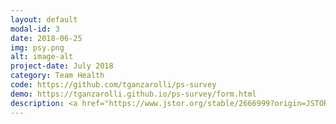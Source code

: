 ```yaml
---
layout: default
modal-id: 3
date: 2018-06-25
img: psy.png
alt: image-alt
project-date: July 2018
category: Team Health
code: https://github.com/tganzarolli/ps-survey
demo: https://tganzarolli.github.io/ps-survey/form.html
description: <a href="https://www.jstor.org/stable/2666999?origin=JSTOR-pdf&seq=1" target="_blank">Psychological safety</a> form implementation used on my master thesis project. 
---
```


